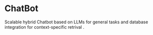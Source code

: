 # ChatBot

Scalable hybrid Chatbot based on LLMs for general tasks and database integration for context-specific retrival .
